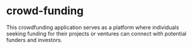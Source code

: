 # crowd-funding
This crowdfunding application serves as a platform where individuals seeking funding for their projects or ventures can connect with potential funders and investors. 
